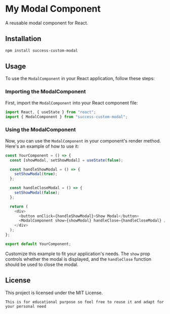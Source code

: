 # My Modal Component

A reusable modal component for React.

## Installation

```bash
npm install success-custom-modal
```

## Usage

To use the `ModalComponent` in your React application, follow these steps:

### Importing the ModalComponent

First, import the `ModalComponent` into your React component file:

```javascript
import React, { useState } from "react";
import { ModalComponent } from "success-custom-modal";
```

### Using the ModalComponent

Now, you can use the `ModalComponent` in your component's render method. Here's an example of how to use it:

```javascript
const YourComponent = () => {
  const [showModal, setShowModal] = useState(false);

  const handleShowModal = () => {
    setShowModal(true);
  };

  const handleCloseModal = () => {
    setShowModal(false);
  };

  return (
    <div>
      <button onClick={handleShowModal}>Show Modal</button>
      <ModalComponent show={showModal} handleClose={handleCloseModal} />
    </div>
  );
};

export default YourComponent;
```

Customize this example to fit your application's needs. The `show` prop controls whether the modal is displayed, and the `handleClose` function should be used to close the modal.

## License

This project is licensed under the MIT License.

```
This is for educational purpose so feel free to reuse it and adapt for your personal need
```
